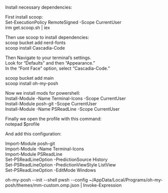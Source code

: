 Install necessary dependencies:

First install scoop: <br />
Set-ExecutionPolicy RemoteSigned -Scope CurrentUser <br />
irm get.scoop.sh | iex

Then use scoop to install dependencies: <br />
scoop bucket add nerd-fonts <br />
scoop install Cascadia-Code

Then Navigate to your terminal’s settings. <br />
Look for “Defaults” and then “Appearance.” <br />
In the “Font Face” option, select “Cascadia-Code.” <br />

scoop bucket add main <br />
scoop install oh-my-posh

Now we install mods for powershell: <br />
Install-Module -Name Terminal-Icons -Scope CurrentUser <br />
Install-Module posh-git -Scope CurrentUser <br />
Install-Module -Name PSReadLine -Scope CurrentUser <br />

Finally we open the profile with this command: <br />
notepad $profile

And add this configuration:

Import-Module posh-git <br />
Import-Module -Name Terminal-Icons <br />
Import-Module PSReadLine <br />
Set-PSReadLineOption -PredictionSource History <br />
Set-PSReadLineOption -PredictionViewStyle ListView <br />
Set-PSReadLineOption -EditMode Windows <br />

oh-my-posh --init --shell pwsh --config ~/AppData/Local/Programs/oh-my-posh/themes/mm-custom.omp.json | Invoke-Expression
